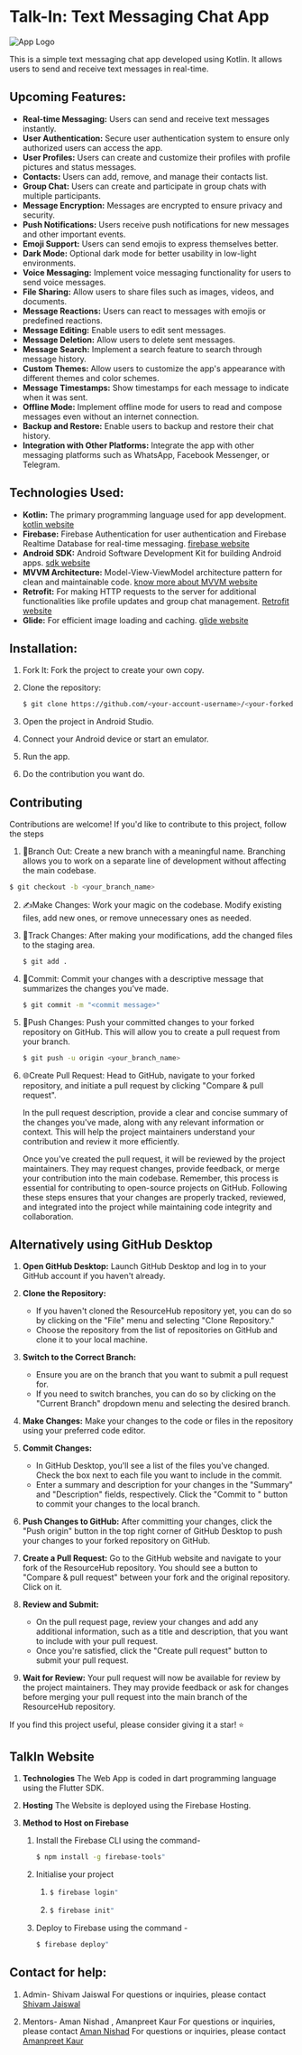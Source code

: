 # Talk-In: Text Messaging Chat App
   ![App Logo](https://media.licdn.com/dms/image/D4D0BAQEpT4N2-geGhw/company-logo_200_200/0/1688662723423?e=1723680000&v=beta&t=N_GRW7j75ddQzmfINVyqArWKv7mEMmoRS0wfW62iCq0)

This is a simple text messaging chat app developed using Kotlin. It allows users to send and receive text messages in real-time.

## Upcoming Features:

- **Real-time Messaging:** Users can send and receive text messages instantly.
- **User Authentication:** Secure user authentication system to ensure only authorized users can access the app.
- **User Profiles:** Users can create and customize their profiles with profile pictures and status messages.
- **Contacts:** Users can add, remove, and manage their contacts list.
- **Group Chat:** Users can create and participate in group chats with multiple participants.
- **Message Encryption:** Messages are encrypted to ensure privacy and security.
- **Push Notifications:** Users receive push notifications for new messages and other important events.
- **Emoji Support:** Users can send emojis to express themselves better.
- **Dark Mode:** Optional dark mode for better usability in low-light environments.
- **Voice Messaging:** Implement voice messaging functionality for users to send voice messages.
- **File Sharing:** Allow users to share files such as images, videos, and documents.
- **Message Reactions:** Users can react to messages with emojis or predefined reactions.
- **Message Editing:** Enable users to edit sent messages.
- **Message Deletion:** Allow users to delete sent messages.
- **Message Search:** Implement a search feature to search through message history.
- **Custom Themes:** Allow users to customize the app's appearance with different themes and color schemes.
- **Message Timestamps:** Show timestamps for each message to indicate when it was sent.
- **Offline Mode:** Implement offline mode for users to read and compose messages even without an internet connection.
- **Backup and Restore:** Enable users to backup and restore their chat history.
- **Integration with Other Platforms:** Integrate the app with other messaging platforms such as WhatsApp, Facebook Messenger, or Telegram.

## Technologies Used:

- **Kotlin:** The primary programming language used for app development.
   [kotlin website](https://kotlinlang.org/)
- **Firebase:** Firebase Authentication for user authentication and Firebase Realtime Database for real-time messaging.
   [firebase website](https://firebase.google.com/)
- **Android SDK:** Android Software Development Kit for building Android apps.
   [sdk website](https://developer.android.com/studio)
- **MVVM Architecture:** Model-View-ViewModel architecture pattern for clean and maintainable code.
   [know more about MVVM website](https://medium.com/@dheerubhadoria/android-mvvm-how-to-use-mvvm-in-android-example-7dec84a1fb73)
- **Retrofit:** For making HTTP requests to the server for additional functionalities like profile updates and group chat management.
   [Retrofit website](https://square.github.io/retrofit/)
- **Glide:** For efficient image loading and caching.
   [glide website](https://github.com/bumptech/glide)

## Installation:

1. Fork It: Fork the project to create your own copy.

2. Clone the repository:
   ```bash
   $ git clone https://github.com/<your-account-username>/<your-forked-project>.git
   ```

3. Open the project in Android Studio.

4. Connect your Android device or start an emulator.

5. Run the app.

6. Do the contribution you want do.

## Contributing

Contributions are welcome! If you'd like to contribute to this project, follow the steps
1. 🌿Branch Out: Create a new branch with a meaningful name. Branching allows you to work on a separate line of development without affecting the main codebase.
  ```bash
  $ git checkout -b <your_branch_name>
  ```
2. ✍️Make Changes: Work your magic on the codebase. Modify existing files, add new ones, or remove unnecessary ones as needed.
3. 📁Track Changes: After making your modifications, add the changed files to the staging area.
   ```bash
   $ git add .
   ```
4. 🚚Commit: Commit your changes with a descriptive message that summarizes the changes you've made.
   ```bash
   $ git commit -m "<commit message>"
   ```
5. 🚀Push Changes: Push your committed changes to your forked repository on GitHub. This will allow you to create a pull request from your branch.
   ```bash
   $ git push -u origin <your_branch_name>
   ```
6. 🌐Create Pull Request: Head to GitHub, navigate to your forked repository, and initiate a pull request by clicking "Compare & pull request".
   
   In the pull request description, provide a clear and concise summary of the changes you've made, along with any relevant information or context. This will help the project maintainers understand your 
   contribution and review it more efficiently.
   
   Once you've created the pull request, it will be reviewed by the project maintainers. They may request changes, provide feedback, or merge your contribution into the main codebase.
   Remember, this process is essential for contributing to open-source projects on GitHub. Following these steps ensures that your changes are properly tracked, reviewed, and integrated into the project while 
   maintaining code integrity and collaboration.

## Alternatively using GitHub Desktop 

1. **Open GitHub Desktop:**
    Launch GitHub Desktop and log in to your GitHub account if you haven't already.

2. **Clone the Repository:**
   - If you haven't cloned the ResourceHub repository yet, you can do so by clicking on the "File" menu and selecting "Clone Repository."
   - Choose the repository from the list of repositories on GitHub and clone it to your local machine.

3. **Switch to the Correct Branch:**
   - Ensure you are on the branch that you want to submit a pull request for.
   - If you need to switch branches, you can do so by clicking on the "Current Branch" dropdown menu and selecting the desired branch.

4. **Make Changes:**
   Make your changes to the code or files in the repository using your preferred code editor.

5. **Commit Changes:**
   - In GitHub Desktop, you'll see a list of the files you've changed. Check the box next to each file you want to include in the commit.
   - Enter a summary and description for your changes in the "Summary" and "Description" fields, respectively. Click the "Commit to <branch-name>" button to commit your changes to the local branch.

6. **Push Changes to GitHub:**
   After committing your changes, click the "Push origin" button in the top right corner of GitHub Desktop to push your changes to your forked repository on GitHub.

7. **Create a Pull Request:**
   Go to the GitHub website and navigate to your fork of the ResourceHub repository. You should see a button to "Compare & pull request" between your fork and the original repository. Click on it.

8. **Review and Submit:**
   - On the pull request page, review your changes and add any additional information, such as a title and description, that you want to include with your pull request.
   - Once you're satisfied, click the "Create pull request" button to submit your pull request.

9. **Wait for Review:**
    Your pull request will now be available for review by the project maintainers. They may provide feedback or ask for changes before merging your pull request into the main branch of the ResourceHub repository.

If you find this project useful, please consider giving it a star! ⭐️


## TalkIn Website
1. **Technologies**
   The Web App is coded in dart programming language using the Flutter SDK.

2. **Hosting**
   The Website is deployed using the Firebase Hosting.

3. **Method to Host on Firebase**
   1. Install the Firebase CLI using the command- 
      ```bash
      $ npm install -g firebase-tools" 
      ``` 
   2. Initialise your project 
      1. ```bash
         $ firebase login" 
         ```
      2. ```bash
         $ firebase init"
          ```
   3. Deploy to Firebase using the command - 
      ```bash
      $ firebase deploy" 
      ```


## Contact for help:
1. Admin- Shivam Jaiswal
   For questions or inquiries, please contact [Shivam Jaiswal](mailto:Forcollegeintern@gmail.com)

2. Mentors- Aman Nishad , Amanpreet Kaur
   For questions or inquiries, please contact [Aman Nishad](mailto:amannishad0512@gmail.com)
   For questions or inquiries, please contact [Amanpreet Kaur](mailto:preetkaur93@gmail.com) 
